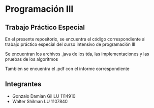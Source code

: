 # Programación III
## Trabajo Práctico Especial

En el presente repositorio, se encuentra el código correspondiente al trabajo práctico especial del curso intensivo de programación III

Se encuentran los archivos .java de los tda, las implementaciones y las pruebas de los algoritmos


También se encuentra el .pdf con el informe correspondiente


## Integrantes
- Gonzalo Damian Gil LU 1114910
- Walter Shilman LU 1107840
